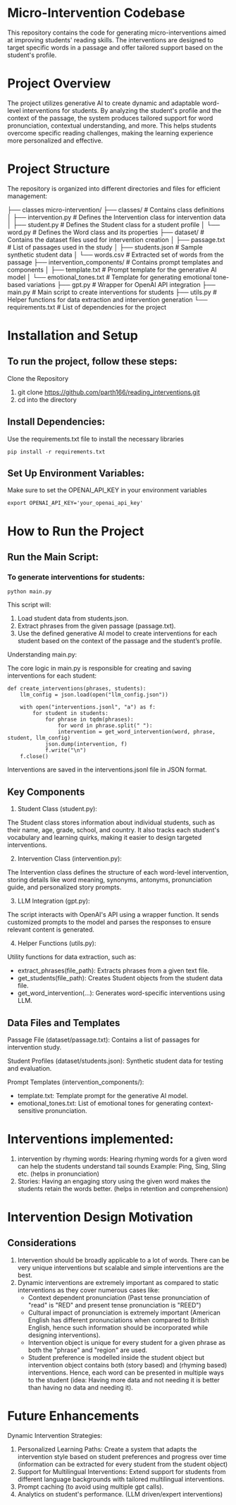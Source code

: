 # Micro-Intervention Codebase
This repository contains the code for generating micro-interventions aimed at improving students' reading skills. The interventions are designed to target specific words in a passage and offer tailored support based on the student's profile.

# Project Overview
The project utilizes generative AI to create dynamic and adaptable word-level interventions for students. By analyzing the student's profile and the context of the passage, the system produces tailored support for word pronunciation, contextual understanding, and more. This helps students overcome specific reading challenges, making the learning experience more personalized and effective.

# Project Structure
The repository is organized into different directories and files for efficient management:

├── classes
micro-intervention/
├── classes/                    # Contains class definitions
│   ├── intervention.py         # Defines the Intervention class for intervention data
│   ├── student.py              # Defines the Student class for a student profile
│   └── word.py                 # Defines the Word class and its properties
├── dataset/                    # Contains the dataset files used for intervention creation
│   ├── passage.txt             # List of passages used in the study
│   ├── students.json           # Sample synthetic student data
│   └── words.csv               # Extracted set of words from the passage
├── intervention_components/    # Contains prompt templates and components
│   ├── template.txt            # Prompt template for the generative AI model
│   └── emotional_tones.txt     # Template for generating emotional tone-based variations
├── gpt.py                      # Wrapper for OpenAI API integration
├── main.py                     # Main script to create interventions for students
├── utils.py                    # Helper functions for data extraction and intervention generation
└── requirements.txt            # List of dependencies for the project


# Installation and Setup

## To run the project, follow these steps:

Clone the Repository

1. git clone https://github.com/parth166/reading_interventions.git
2. cd into the directory

## Install Dependencies:

Use the requirements.txt file to install the necessary libraries

	pip install -r requirements.txt

## Set Up Environment Variables:

Make sure to set the OPENAI_API_KEY in your environment variables

	export OPENAI_API_KEY='your_openai_api_key'

# How to Run the Project

## Run the Main Script:

### To generate interventions for students:

	python main.py

This script will:

1. Load student data from students.json.
2. Extract phrases from the given passage (passage.txt).
3. Use the defined generative AI model to create interventions for each student based on the context of the passage and the student’s profile.

Understanding main.py:

The core logic in main.py is responsible for creating and saving interventions for each student:

	def create_interventions(phrases, students):
	    llm_config = json.load(open("llm_config.json"))

	    with open("interventions.jsonl", "a") as f:
	        for student in students:
	            for phrase in tqdm(phrases):
	                for word in phrase.split(" "):
		            intervention = get_word_intervention(word, phrase, student, llm_config)
			    json.dump(intervention, f)
			    f.write("\n")
	    f.close()

Interventions are saved in the interventions.jsonl file in JSON format.

## Key Components
1. Student Class (student.py):

The Student class stores information about individual students, such as their name, age, grade, school, and country. It also tracks each student's vocabulary and learning quirks, making it easier to design targeted interventions.

2. Intervention Class (intervention.py):

The Intervention class defines the structure of each word-level intervention, storing details like word meaning, synonyms, antonyms, pronunciation guide, and personalized story prompts.

3. LLM Integration (gpt.py):

The script interacts with OpenAI's API using a wrapper function. It sends customized prompts to the model and parses the responses to ensure relevant content is generated.

4. Helper Functions (utils.py):

Utility functions for data extraction, such as:
- extract_phrases(file_path): Extracts phrases from a given text file.
- get_students(file_path): Creates Student objects from the student data file.
- get_word_intervention(...): Generates word-specific interventions using LLM.

## Data Files and Templates
Passage File (dataset/passage.txt): Contains a list of passages for intervention study.

Student Profiles (dataset/students.json): Synthetic student data for testing and evaluation.

Prompt Templates (intervention_components/):
- template.txt: Template prompt for the generative AI model.
- emotional_tones.txt: List of emotional tones for generating context-sensitive pronunciation.

# Interventions implemented: 
1. intervention by rhyming words: Hearing rhyming words for a given word can help the students understand tail sounds Example: Ping, Sing, Sling etc. (helps in pronunciation)
2. Stories: Having an engaging story using the given word makes the students retain the words better. (helps in retention and comprehension)

# Intervention Design Motivation

## Considerations
1. Intervention should be broadly applicable to a lot of words. There can be very unique interventions but scalable and simple interventions are the best.
2. Dynamic interventions are extremely important as compared to static interventions as they cover numerous cases like:
	- Context dependent pronunciation (Past tense pronunciation of "read" is "RED" and present tense pronunciation is "REED")
	- Cultural impact of pronunciation is extremely important (American English has different pronunciations when compared to British English, hence such information should be incorporated while designing interventions).
	- Intervention object is unique for every student for a given phrase as both the "phrase" and "region" are used.
	- Student preference is modelled inside the student object but intervention object contains both (story based) and (rhyming based) interventions. Hence, each word can be presented in multiple ways to the student (idea: Having more data and not needing it is better than having no data and needing it).

# Future Enhancements

Dynamic Intervention Strategies:

1. Personalized Learning Paths: Create a system that adapts the intervention style based on student preferences and progress over time (information can be extracted for every student from the student object)
2. Support for Multilingual Interventions: Extend support for students from different language backgrounds with tailored multilingual interventions.
3. Prompt caching (to avoid using multiple gpt calls).
4. Analytics on student's performance. (LLM driven/expert interventions)